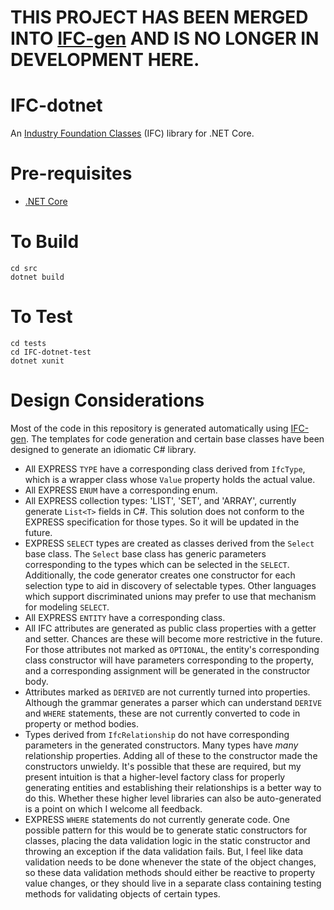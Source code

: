 # THIS PROJECT HAS BEEN MERGED INTO [IFC-gen](https://github.com/ikeough/IFC-gen/blob/master/README.md) AND IS NO LONGER IN DEVELOPMENT HERE.

# IFC-dotnet

An [Industry Foundation Classes](http://www.buildingsmart-tech.org/specifications/ifc-overview/ifc-overview-summary) (IFC) library for .NET Core.

# Pre-requisites
- [.NET Core](https://www.microsoft.com/net/core)

# To Build
```
cd src
dotnet build
```

# To Test
```
cd tests
cd IFC-dotnet-test
dotnet xunit
```

# Design Considerations
Most of the code in this repository is generated automatically using [IFC-gen](https://github.com/ikeough/IFC-gen/blob/master/README.md). The templates for code generation and certain base classes have been designed to generate an idiomatic C# library.

- All EXPRESS `TYPE` have a corresponding class derived from `IfcType`, which is a wrapper class whose `Value` property holds the actual value.
- All EXPRESS `ENUM` have a corresponding enum.
- All EXPRESS collection types: 'LIST', 'SET', and 'ARRAY', currently generate `List<T>` fields in C#. This solution does not conform to the EXPRESS specification for those types. So it will be updated in the future.
- EXPRESS `SELECT` types are created as classes derived from the `Select` base class. The `Select` base class has generic parameters corresponding to the types which can be selected in the `SELECT`. Additionally, the code generator creates one constructor for each selection type to aid in discovery of selectable types. Other languages which support discriminated unions may prefer to use that mechanism for modeling `SELECT`.
- All EXPRESS `ENTITY` have a corresponding class.
- All IFC attributes are generated as public class properties with a getter and setter. Chances are these will become more restrictive in the future. For those attributes not marked as `OPTIONAL`, the entity's corresponding class constructor will have parameters corresponding to the property, and a corresponding assignment will be generated in the constructor body. 
- Attributes marked as `DERIVED` are not currently turned into properties. Although the grammar generates a parser which can understand `DERIVE` and `WHERE` statements, these are not currently converted to code in property or method bodies.
- Types derived from `IfcRelationship` do not have corresponding parameters in the generated constructors. Many types have _many_ relationship properties. Adding all of these to the constructor made the constructors unwieldy. It's possible that these are required, but my present intuition is that a higher-level factory class for properly generating entities and establishing their relationships is a better way to do this. Whether these higher level libraries can also be auto-generated is a point on which I welcome all feedback.
- EXPRESS `WHERE` statements do not currently generate code. One possible pattern for this would be to generate static constructors for classes, placing the data validation logic in the static constructor and throwing an exception if the data validation fails. But, I feel like data validation needs to be done whenever the state of the object changes, so these data validation methods should either be reactive to property value changes, or they should live in a separate class containing testing methods for validating objects of certain types.
